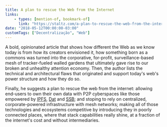 ```yaml
---
title: A plan to rescue the Web from the Internet
links:
    - types: [mention-of, bookmark-of]
      link: "https://staltz.com/a-plan-to-rescue-the-web-from-the-internet.html"
date: "2018-05-12T00:00:00-03:00"
customTags: ["Decentralização", "Web"]
---
```


A bold, opinionated article that shows how different the Web as we know today is from how its creators envisioned it, how something born as a commons was turned into the corporative, for-profit, surveillance-based mesh of tracker-fueled walled gardens that ultimately gave rise to our broken and unhealthy attention economy. Then, the author lists the technical and architectural flaws that originated and support today's web's power structure and how they do so.

Finally, he suggests a plan to rescue the web from the internet: allowing end-users to own their own data with P2P cyberspaces like those empowered by [IPFS](https://ipfs.io/), [Dat](https://datproject.org/) and [SSB](http://scuttlebutt.nz/); and stoping to rely on centralized, corporate-powered infrastructure with mesh networks; making all of those technologies and ecosystems competitive by introducing they in poorly connected places, where that stack capabilities really shine, at a fraction of the internet's cost and without intermediaries.
